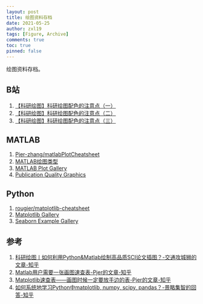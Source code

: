 ```yaml
---
layout: post
title: 绘图资料存档
date: 2021-05-25
author: zxl19
tags: [Figure, Archive]
comments: true
toc: true
pinned: false
---
```


绘图资料存档。

<!-- more -->

## B站

1. [【科研绘图】科研绘图配色的注意点（一）](https://www.bilibili.com/video/BV1J7411G7Uv)
2. [【科研绘图】科研绘图配色的注意点（二）](https://www.bilibili.com/video/BV167411E7eo)
3. [【科研绘图】科研绘图配色的注意点（三）](https://www.bilibili.com/video/BV1H7411o7pj)

## MATLAB

1. [Pjer-zhang/matlabPlotCheatsheet](https://github.com/Pjer-zhang/matlabPlotCheatsheet)
2. [MATLAB绘图类型](https://ww2.mathworks.cn/help/matlab/creating_plots/types-of-matlab-plots.html)
3. [MATLAB Plot Gallery](https://www.mathworks.com/products/matlab/plot-gallery.html)
4. [Publication Quality Graphics](https://ww2.mathworks.cn/matlabcentral/fileexchange/35246-matlab-plot-gallery-publication-quality-graphics?focused=6792997&tab=example%EF%BC%89)

## Python

1. [rougier/matplotlib-cheatsheet](https://github.com/rougier/matplotlib-cheatsheet)
2. [Matplotlib Gallery](https://matplotlib.org/stable/gallery/index.html)
3. [Seaborn Example Gallery](https://seaborn.pydata.org/examples/index.html)

## 参考

1. [科研绘图丨如何利用Python&Matlab绘制高品质SCI论文插图？-交通攻城狮的文章-知乎](https://zhuanlan.zhihu.com/p/354248292)
2. [Matlab用户需要一张画图速查表-Pjer的文章-知乎](https://zhuanlan.zhihu.com/p/112229373)
3. [Matplotlib速查表——画图时候一定要放手边的表-Pjer的文章-知乎](https://zhuanlan.zhihu.com/p/77782561)
4. [如何系统地学习Python中matplotlib, numpy, scipy, pandas？-景略集智的回答-知乎](https://www.zhihu.com/question/37180159/answer/501189831)
